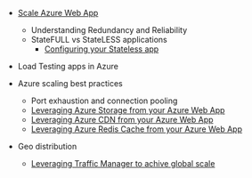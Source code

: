 * [Scale Azure Web App](/documentation/articles/web-sites-scale/)
	* Understanding Redundancy and Reliability
	* StateFULL vs StateLESS applications
		* [Configuring your Stateless app](/blog/disabling-arrs-instance-affinity-in-windows-azure-web-sites/)

* Load Testing apps in Azure   

* Azure scaling best practices
	* Port exhaustion and connection pooling
	* [Leveraging Azure Storage from your Azure Web App](/documentation/articles/storage-dotnet-how-to-use-blobs/)
	* [Leveraging Azure CDN from your Azure Web App](/documentation/articles/cdn-overview/)
	* [Leveraging Azure Redis Cache from your Azure Web App](/documentation/articles/cache-dotnet-how-to-use-azure-redis-cache/)

* Geo distribution
	* [Leveraging Traffic Manager to achive global scale](/documentation/articles/traffic-manager-overview/)
